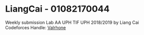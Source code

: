 # LiangCai - 01082170044
Weekly submission Lab AA UPH TIF UPH 2018/2019 by Liang Cai
Codeforces Handle: [Valrhone](https://codeforces.com/profile/Valrhone)
